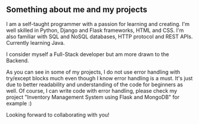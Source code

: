 ## Something about me and my projects

I am a self-taught programmer with a passion for learning and creating. I'm well skilled in Python, Django and Flask frameworks, HTML and CSS. I'm also familiar with SQL and NoSQL databases, HTTP protocol and REST APIs. Currently learning Java.

I consider myself a Full-Stack developer but am more drawn to the Backend.
 
As you can see in some of my projects, I do not use error handling with try/except blocks much even though I know error handling is a must. It's just due to better readability and understanding of the code for beginners as well. 
Of course, I can write code with error handling, please check my project "Inventory Management System using Flask and MongoDB" for example :)

Looking forward to collaborating with you!


 
 
